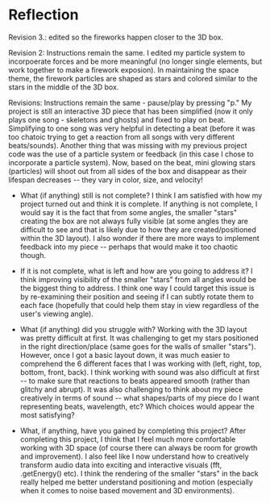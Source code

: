 # Reflection
Revision 3.: edited so the fireworks happen closer to the 3D box. 

Revision 2: Instructions remain the same. I edited my particle system to incorpoerate forces and be more meaningful (no longer single elements, but work together to make a firework exposion). In maintaining the space theme, the firework particles are shaped as stars and colored similar to the stars in the middle of the 3D box. 

Revisions: Instructions remain the same - pause/play by pressing "p." My project is still an interactive 3D piece that has been simplified (now it only plays one song - skeletons and ghosts) and fixed to play on beat. Simplifying to one song was very helpful in detecting a beat (before it was too chatoic trying to get a reaction from all songs with very different beats/sounds). Another thing that was missing with my previous project code was the use of a particle system or feedback (in this case I chose to incorporate a particle system). Now, based on the beat, mini glowing stars (particles) will shoot out from all sides of the box and disappear as their lifespan decreases -- they vary in color, size, and velocity!

- What (if anything) still is not complete?
I think I am satisfied with how my project turned out and think it is complete. If anything is not complete, I would say it is the fact that from some angles, the smaller "stars" creating the box are not always fully visible (at some angles they are difficult to see and that is likely due to how they are created/positioned within the 3D layout). I also wonder if there are more ways to implement feedback into my piece -- perhaps that would make it too chaotic though.  

- If it is not complete, what is left and how are you going to address it?
I think improving visibility of the smaller "stars" from all angles would be the biggest thing to address. I think one way I could target this issue is by re-examining their position and seeing if I can subtly rotate them to each face (hopefully that could help them stay in view regardless of the user's viewing angle). 

- What (if anything) did you struggle with?
Working with the 3D layout was pretty difficult at first. It was challenging to get my stars positioned in the right direction/place (same goes for the walls of smaller "stars"). However, once I got a basic layout down, it was much easier to comprehend the 6 different faces that I was working with (left, right, top, bottom, front, back). I think working with sound was also difficult at first -- to make sure that reactions to beats appeared smooth (rather than glitchy and abrupt). It was also challenging to think about my piece creatively in terms of sound -- what shapes/parts of my piece do I want representing beats, wavelength, etc? Which choices would appear the most satisfying?

- What, if anything, have you gained by completing this project?
After completing this project, I think that I feel much more comfortable working with 3D space (of course there can always be room for growth and improvement). I also feel like I now understand how to creatively transform audio data into exciting and interactive visuals (fft, .getEnergy() etc). I think the rendering of the smaller "stars" in the back really helped me better understand positioning and motion (especially when it comes to noise based movement and 3D environments).





